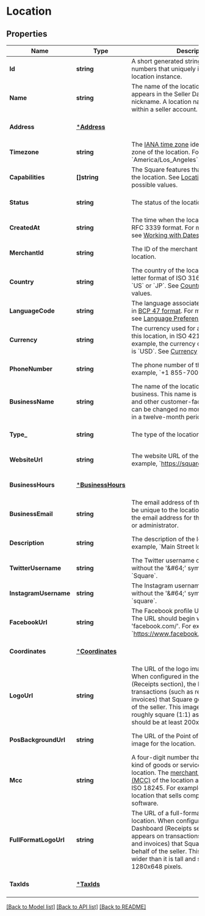 # Location

## Properties
Name | Type | Description | Notes
------------ | ------------- | ------------- | -------------
**Id** | **string** | A short generated string of letters and numbers that uniquely identifies this location instance. | [optional] [default to null]
**Name** | **string** | The name of the location. This information appears in the Seller Dashboard as the nickname. A location name must be unique within a seller account. | [optional] [default to null]
**Address** | [***Address**](Address.md) |  | [optional] [default to null]
**Timezone** | **string** | The [IANA time zone](https://www.iana.org/time-zones) identifier for the time zone of the location. For example, &#x60;America/Los_Angeles&#x60;. | [optional] [default to null]
**Capabilities** | **[]string** | The Square features that are enabled for the location. See [LocationCapability](https://developer.squareup.com/reference/square_2024-01-18/enums/LocationCapability) for possible values. | [optional] [default to null]
**Status** | **string** | The status of the location. | [optional] [default to null]
**CreatedAt** | **string** | The time when the location was created, in RFC 3339 format. For more information, see [Working with Dates](https://developer.squareup.com/docs/build-basics/working-with-dates). | [optional] [default to null]
**MerchantId** | **string** | The ID of the merchant that owns the location. | [optional] [default to null]
**Country** | **string** | The country of the location, in the two-letter format of ISO 3166. For example, &#x60;US&#x60; or &#x60;JP&#x60;.  See [Country](https://developer.squareup.com/reference/square_2024-01-18/enums/Country) for possible values. | [optional] [default to null]
**LanguageCode** | **string** | The language associated with the location, in [BCP 47 format](https://tools.ietf.org/html/bcp47#appendix-A). For more information, see [Language Preferences](https://developer.squareup.com/docs/build-basics/general-considerations/language-preferences). | [optional] [default to null]
**Currency** | **string** | The currency used for all transactions at this location, in ISO 4217 format. For example, the currency code for US dollars is &#x60;USD&#x60;. See [Currency](https://developer.squareup.com/reference/square_2024-01-18/enums/Currency) for possible values. | [optional] [default to null]
**PhoneNumber** | **string** | The phone number of the location. For example, &#x60;+1 855-700-6000&#x60;. | [optional] [default to null]
**BusinessName** | **string** | The name of the location&#x27;s overall business. This name is present on receipts and other customer-facing branding, and can be changed no more than three times in a twelve-month period. | [optional] [default to null]
**Type_** | **string** | The type of the location. | [optional] [default to null]
**WebsiteUrl** | **string** | The website URL of the location.  For example, &#x60;https://squareup.com&#x60;. | [optional] [default to null]
**BusinessHours** | [***BusinessHours**](BusinessHours.md) |  | [optional] [default to null]
**BusinessEmail** | **string** | The email address of the location. This can be unique to the location and is not always the email address for the business owner or administrator. | [optional] [default to null]
**Description** | **string** | The description of the location. For example, &#x60;Main Street location&#x60;. | [optional] [default to null]
**TwitterUsername** | **string** | The Twitter username of the location without the &#x27;&amp;#64;&#x27; symbol. For example, &#x60;Square&#x60;. | [optional] [default to null]
**InstagramUsername** | **string** | The Instagram username of the location without the &#x27;&amp;#64;&#x27; symbol. For example, &#x60;square&#x60;. | [optional] [default to null]
**FacebookUrl** | **string** | The Facebook profile URL of the location. The URL should begin with &#x27;facebook.com/&#x27;. For example, &#x60;https://www.facebook.com/square&#x60;. | [optional] [default to null]
**Coordinates** | [***Coordinates**](Coordinates.md) |  | [optional] [default to null]
**LogoUrl** | **string** | The URL of the logo image for the location. When configured in the Seller Dashboard (Receipts section), the logo appears on transactions (such as receipts and invoices) that Square generates on behalf of the seller. This image should have a roughly square (1:1) aspect ratio and should be at least 200x200 pixels. | [optional] [default to null]
**PosBackgroundUrl** | **string** | The URL of the Point of Sale background image for the location. | [optional] [default to null]
**Mcc** | **string** | A four-digit number that describes the kind of goods or services sold at the location. The [merchant category code (MCC)](https://developer.squareup.com/docs/locations-api#initialize-a-merchant-category-code) of the location as standardized by ISO 18245. For example, &#x60;5045&#x60;, for a location that sells computer goods and software. | [optional] [default to null]
**FullFormatLogoUrl** | **string** | The URL of a full-format logo image for the location. When configured in the Seller Dashboard (Receipts section), the logo appears on transactions (such as receipts and invoices) that Square generates on behalf of the seller. This image can be wider than it is tall and should be at least 1280x648 pixels. | [optional] [default to null]
**TaxIds** | [***TaxIds**](TaxIds.md) |  | [optional] [default to null]

[[Back to Model list]](../README.md#documentation-for-models) [[Back to API list]](../README.md#documentation-for-api-endpoints) [[Back to README]](../README.md)

